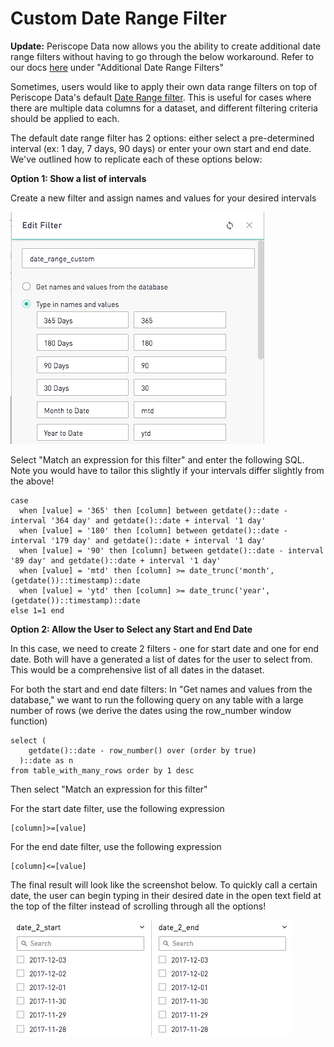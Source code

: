 # Custom Date Range Filter

**Update:** Periscope Data now allows you the ability to create additional date range filters without having to go through the below workaround. Refer to our docs [here](https://doc.periscopedata.com/article/date-range-filters) under "Additional Date Range Filters"

Sometimes, users would like to apply their own data range filters on top of Periscope Data's default [Date Range filter](https://doc.periscopedata.com/article/date-range-filters). This is useful for cases where there are multiple data columns for a dataset, and different filtering criteria should be applied to each.

The default date range filter has 2 options: either select a pre-determined interval (ex: 1 day, 7 days, 90 days) or enter your own start and end date. We've outlined how to replicate each of these options below:

**Option 1: Show a list of intervals**

Create a new filter and assign names and values for your desired intervals

![daterange1](/SQL/Custom_Date_Range_Filter/Images/daterange1.png)

Select "Match an expression for this filter" and enter the following SQL. Note you would have to tailor this slightly if your intervals differ slightly from the above!

	case
	  when [value] = '365' then [column] between getdate()::date - interval '364 day' and getdate()::date + interval '1 day'
	  when [value] = '180' then [column] between getdate()::date - interval '179 day' and getdate()::date + interval '1 day'
	  when [value] = '90' then [column] between getdate()::date - interval '89 day' and getdate()::date + interval '1 day'
	  when [value] = 'mtd' then [column] >= date_trunc('month', (getdate())::timestamp)::date
	  when [value] = 'ytd' then [column] >= date_trunc('year', (getdate())::timestamp)::date
	else 1=1 end

**Option 2: Allow the User to Select any Start and End Date**

In this case, we need to create 2 filters - one for start date and one for end date. Both will have a generated a list of dates for the user to select from. This would be a comprehensive list of all dates in the dataset.

For both the start and end date filters: In "Get names and values from the database," we want to run the following query on any table with a large number of rows (we derive the dates using the row_number window function)

	select (
	    getdate()::date - row_number() over (order by true)
	  )::date as n
	from table_with_many_rows order by 1 desc 

Then select "Match an expression for this filter"

For the start date filter, use the following expression

	[column]>=[value]

For the end date filter, use the following expression

	[column]<=[value]

The final result will look like the screenshot below. To quickly call a certain date, the user can begin typing in their desired date in the open text field at the top of the filter instead of scrolling through all the options!

![daterange2](/SQL/Custom_Date_Range_Filter/Images/daterange2.png)